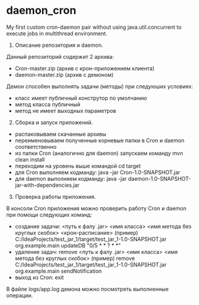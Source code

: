 # daemon_cron
My first custom cron-daemon pair without using java.util.concurrent to execute jobs in multithread environment.

1. Описание репозитория и daemon.

Данный репозиторий содержит 2 архива:
- Cron-master.zip (архив с крон-приложением клиента)
- daemon-master.zip (архив с демоном)

Демон способен выполнять задачи (методы) при следуюших условиях:
- класс имеет публичный конструтор по умолчанию
- метод класса публичный
- метод не имеет выходных параметров

2. Сборка и запуск приложений.
- распаковываем скачанные архивы
- переименовываем полученные корневые папки в Cron и daemon соответственно 
- из папки Cron (аналогично для daemon) запускаем команду mvn clean install
- переходим на уровень выше командой cd target
- для Cron выполняем кодманду:
java -jar Cron-1.0-SNAPSHOT.jar
- для daemon выполняем кодманду:
java -jar daemon-1.0-SNAPSHOT-jar-with-dependencies.jar

3. Проверка работы приложения.

В консоли Cron приложения можно проверить работу Cron и daemon при помощи следующих команд:
- создание задачи:
<путь к фалу .jar> <имя класса> <имя метода без круглых скобок> <крон-расписание>
(пример)
C:/IdeaProjects/test_jar_1/target/test_jar_1-1.0-SNAPSHOT.jar org.example.main updateDB "0/5 * * ? * *"
- удаление задач:
remove <путь к фалу .jar> <имя класса> <имя метода без круглых скобок>
(пример)
remove C:/IdeaProjects/test_jar_1/target/test_jar_1-1.0-SNAPSHOT.jar org.example.main sendNotification
- выход из Cron:
exit

В файле logs/app.log демона можно посмотреть выполненные операции.
